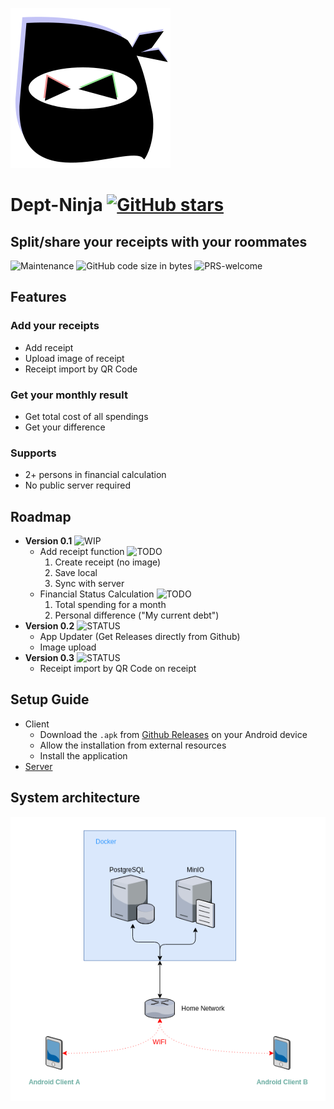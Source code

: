 ![dept-ninja logo](/logo.svg)
# Dept-Ninja [![GitHub stars](https://img.shields.io/github/stars/Kornek/debt-ninja.svg?style=social)](https://github.com/Kornek/debt-ninja)
## Split/share your receipts with your roommates
![Maintenance](https://img.shields.io/maintenance/yes/2019.svg?style=for-the-badge)
![GitHub code size in bytes](https://img.shields.io/github/languages/code-size/Kornek/debt-ninja.svg?style=for-the-badge)
![PRS-welcome](https://img.shields.io/badge/PR's-WELCOME-brightgreen.svg?style=for-the-badge)

## Features
### Add your receipts
 - Add receipt
 - Upload image of receipt
 - Receipt import by QR Code
### Get your monthly result
- Get total cost of all spendings
- Get your difference
### Supports
  - 2+ persons in financial calculation
  - No public server required

## Roadmap
- **Version 0.1** ![WIP](https://img.shields.io/badge/-WIP-orange.svg)
  - Add receipt function ![TODO](https://img.shields.io/badge/-TODO-blue.svg)
    1) Create receipt (no image)
    2) Save local
    3) Sync with server
  - Financial Status Calculation ![TODO](https://img.shields.io/badge/-TODO-blue.svg)
    1) Total spending for a month
    2) Personal difference ("My current debt")
- **Version 0.2** ![STATUS](https://img.shields.io/badge/-Not_started_yet-black.svg)
  - App Updater (Get Releases directly from Github)
  - Image upload
- **Version 0.3** ![STATUS](https://img.shields.io/badge/-Not_started_yet-black.svg)
  - Receipt import by QR Code on receipt


## Setup Guide
- Client
  - Download the `.apk` from [Github Releases](https://github.com/Kornek/debt-ninja/releases) on your Android device
  - Allow the installation from external resources
  - Install the application
- [Server](./server/README.md)

## System architecture
![SYSARCH](./docs/images/sysarch.png)